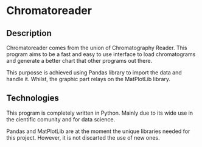 # Chromatoreader

## Description
Chromatoreader comes from the union of Chromatography Reader.
This program aims to be a fast and easy to use interface to load chromatograms and generate a better chart that other programs out there.

This purposse is achieved using Pandas library to import the data and handle it. Whilst, the graphic part relays on the MatPlotLib library.

## Technologies
This program is completely written in Python. Mainly due to its wide use in the cientific comunity and for data science.

Pandas and MatPlotLib are at the moment the unique libraries needed for this project. However, it is not discarted the use of new ones.